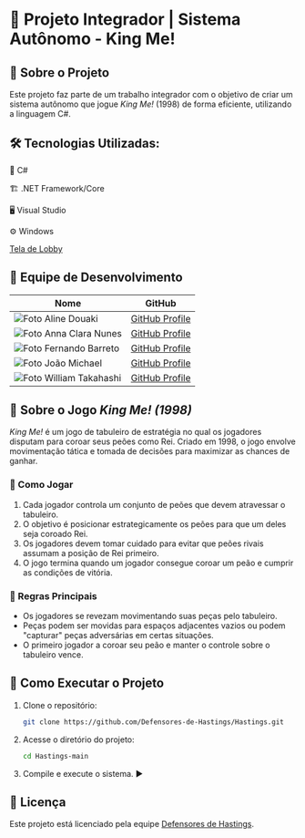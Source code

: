 # 👑 Projeto Integrador | Sistema Autônomo - King Me!

## 📌 Sobre o Projeto
Este projeto faz parte de um trabalho integrador com o objetivo de criar um sistema autônomo que jogue *King Me!* (1998) de forma eficiente, utilizando a linguagem C#.

## 🛠️ Tecnologias Utilizadas:
🔹 C#

🏗️ .NET Framework/Core

🖥️ Visual Studio

⚙️ Windows


[Tela de Lobby](https://github.com/annascooby/Hastings/blob/5bfe628414833d1783c9faf8e8cf5541b3030b7e/PI_3_Defensores_de_Hastings/PI_3_Defensores_de_Hastings/Form1.Designer.cs)

## 👥 Equipe de Desenvolvimento
| Nome | GitHub |
|------|--------|
| ![Foto](https://avatars.githubusercontent.com/u/123590731?v=4) Aline Douaki | [GitHub Profile](https://github.com/alinedka) |
| ![Foto](https://avatars.githubusercontent.com/u/161133027?s=400&u=eb1f3e39cb9d28babfd658aab78f75a2b805e6ad&v=4) Anna Clara Nunes | [GitHub Profile](https://github.com/annascooby) |
| ![Foto](https://avatars.githubusercontent.com/u/152815498?v=4) Fernando Barreto | [GitHub Profile](https://github.com/Kalimbinha) |
| ![Foto](https://avatars.githubusercontent.com/u/160083859?v=4) João Michael | [GitHub Profile](https://github.com/JmZgerr95) |
| ![Foto](https://avatars.githubusercontent.com/u/142936260?v=4) William Takahashi | [GitHub Profile](https://github.com/Shykairi) |

## 🎲 Sobre o Jogo *King Me! (1998)*
*King Me!* é um jogo de tabuleiro de estratégia no qual os jogadores disputam para coroar seus peões como Rei. Criado em 1998, o jogo envolve movimentação tática e tomada de decisões para maximizar as chances de ganhar.

### 🔹 Como Jogar
1. Cada jogador controla um conjunto de peões que devem atravessar o tabuleiro.
2. O objetivo é posicionar estrategicamente os peões para que um deles seja coroado Rei.
3. Os jogadores devem tomar cuidado para evitar que peões rivais assumam a posição de Rei primeiro.
4. O jogo termina quando um jogador consegue coroar um peão e cumprir as condições de vitória.

### 🔹 Regras Principais
- Os jogadores se revezam movimentando suas peças pelo tabuleiro.
- Peças podem ser movidas para espaços adjacentes vazios ou podem "capturar" peças adversárias em certas situações.
- O primeiro jogador a coroar seu peão e manter o controle sobre o tabuleiro vence.

## 🚀 Como Executar o Projeto
1. Clone o repositório:
   ```sh
   git clone https://github.com/Defensores-de-Hastings/Hastings.git
   ```
2. Acesse o diretório do projeto:
   ```sh
   cd Hastings-main
   ```
3. Compile e execute o sistema. ▶️

## 📄 Licença
Este projeto está licenciado pela equipe [Defensores de Hastings](https://github.com/Defensores-de-Hastings).

